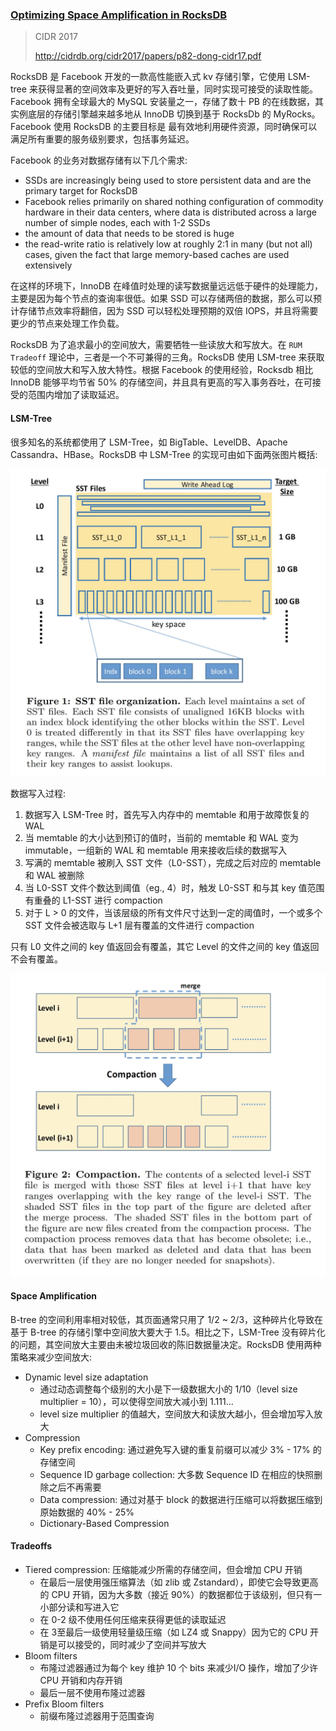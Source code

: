 ### [Optimizing Space Amplification in RocksDB](../../assets/pdfs/p82-dong-cidr17.pdf)

> CIDR 2017
>
> http://cidrdb.org/cidr2017/papers/p82-dong-cidr17.pdf

RocksDB 是 Facebook 开发的一款高性能嵌入式 kv 存储引擎，它使用 LSM-tree 来获得显著的空间效率及更好的写入吞吐量，同时实现可接受的读取性能。Facebook 拥有全球最大的 MySQL 安装量之一，存储了数十 PB 的在线数据，其实例底层的存储引擎越来越多地从 InnoDB 切换到基于 RocksDb 的 MyRocks。Facebook 使用 RocksDB 的主要目标是
最有效地利用硬件资源，同时确保可以满足所有重要的服务级别要求，包括事务延迟。

Facebook 的业务对数据存储有以下几个需求:

- SSDs are increasingly being used to store persistent data and are the primary target for RocksDB
- Facebook relies primarily on shared nothing configuration of commodity hardware in their data centers, where data is distributed across a large number of simple nodes, each with 1-2 SSDs
- the amount of data that needs to be stored is huge
- the read-write ratio is relatively low at roughly 2:1 in many (but not all) cases, given the fact that large memory-based caches are used extensively

在这样的环境下，InnoDB 在峰值时处理的读写数据量远远低于硬件的处理能力，主要是因为每个节点的查询率很低。如果 SSD 可以存储两倍的数据，那么可以预计存储节点效率将翻倍，因为 SSD 可以轻松处理预期的双倍 IOPS，并且将需要更少的节点来处理工作负载。

RocksDB 为了追求最小的空间放大，需要牺牲一些读放大和写放大。在 `RUM Tradeoff` 理论中，三者是一个不可兼得的三角。RocksDB 使用 LSM-tree 来获取较低的空间放大和写入放大特性。根据 Facebook 的使用经验，Rocksdb 相比 InnoDB 能够平均节省 50% 的存储空间，并且具有更高的写入事务吞吐，在可接受的范围内增加了读取延迟。

#### LSM-Tree

很多知名的系统都使用了 LSM-Tree，如 BigTable、LevelDB、Apache Cassandra、HBase。RocksDB 中 LSM-Tree 的实现可由如下面两张图片概括:

![Figure 1: SST file organization](./../../assets/images/rocksdb-sst-file-organization.jpg)

数据写入过程:

1. 数据写入 LSM-Tree 时，首先写入内存中的 memtable 和用于故障恢复的 WAL
2. 当 memtable 的大小达到预订的值时，当前的 memtable 和 WAL 变为 immutable，一组新的 WAL 和 memtable 用来接收后续的数据写入
3. 写满的 memtable 被刷入 SST 文件（L0-SST），完成之后对应的 memtable 和 WAL 被删除
4. 当 L0-SST 文件个数达到阈值（eg., 4）时，触发 L0-SST 和与其 key 值范围有重叠的 L1-SST 进行 compaction
5. 对于 L > 0 的文件，当该层级的所有文件尺寸达到一定的阈值时，一个或多个 SST 文件会被选取与 L+1 层有覆盖的文件进行 compaction

只有 L0 文件之间的 key 值返回会有覆盖，其它 Level 的文件之间的 key 值返回不会有覆盖。

![Figure 2: Compaction](../../assets/images/rocksdb-compaction.jpg)

#### Space Amplification

B-tree 的空间利用率相对较低，其页面通常只用了 1/2 ~ 2/3，这种碎片化导致在基于 B-tree 的存储引擎中空间放大要大于 1.5。相比之下，LSM-Tree 没有碎片化的问题，其空间放大主要由未被垃圾回收的陈旧数据量决定。RocksDB 使用两种策略来减少空间放大:

- Dynamic level size adaptation
  - 通过动态调整每个级别的大小是下一级数据大小的 1/10（level size multiplier = 10），可以使得空间放大减小到 1.111...
  - level size multiplier 的值越大，空间放大和读放大越小，但会增加写入放大
- Compression
  - Key prefix encoding: 通过避免写入键的重复前缀可以减少 3% - 17% 的存储空间
  - Sequence ID garbage collection: 大多数 Sequence ID 在相应的快照删除之后不再需要
  - Data compression: 通过对基于 block 的数据进行压缩可以将数据压缩到原始数据的 40% - 25%
  - Dictionary-Based Compression

#### Tradeoffs

- Tiered compression: 压缩能减少所需的存储空间，但会增加 CPU 开销
  - 在最后一层使用强压缩算法（如 zlib 或 Zstandard），即使它会导致更高的 CPU 开销，因为大多数（接近 90%）的数据都位于该级别，但只有一小部分读和写进入它
  - 在 0-2 级不使用任何压缩来获得更低的读取延迟
  - 在 3至最后一级使用轻量级压缩（如 LZ4 或 Snappy）因为它的 CPU 开销是可以接受的，同时减少了空间并写放大
- Bloom filters
  - 布隆过滤器通过为每个 key 维护 10 个 bits 来减少I/O 操作，增加了少许 CPU 开销和内存开销
  - 最后一层不使用布隆过滤器
- Prefix Bloom filters
  - 前缀布隆过滤器用于范围查询
